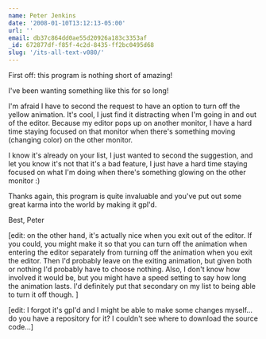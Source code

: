 ```yaml
---
name: Peter Jenkins
date: '2008-01-10T13:12:13-05:00'
url: ''
email: db37c864dd0ae55d20926a183c3353af
_id: 672877df-f85f-4c2d-8435-ff2bc0495d68
slug: '/its-all-text-v080/'
---
```


First off: this program is nothing short of amazing!

I've been wanting something like this for so long!

I'm afraid I have to second the request to have an option to turn off the
yellow animation. It's cool, I just find it distracting when I'm going in and
out of the editor. Because my editor pops up on another monitor, I have a hard
time staying focused on that monitor when there's something moving (changing
color) on the other monitor.

I know it's already on your list, I just wanted to second the suggestion, and
let you know it's not that it's a bad feature, I just have a hard time staying
focused on what I'm doing when there's something glowing on the other monitor
:)

Thanks again, this program is quite invaluable and you've put out some great
karma into the world by making it gpl'd.

Best, Peter

[edit: on the other hand, it's actually nice when you exit out of the editor.
If you could, you might make it so that you can turn off the animation when
entering the editor separately from turning off the animation when you exit
the editor. Then I'd probably leave on the exiting animation, but given both
or nothing I'd probably have to choose nothing. Also, I don't know how
involved it would be, but you might have a speed setting to say how long the
animation lasts. I'd definitely put that secondary on my list to being able to
turn it off though. ]

[edit: I forgot it's gpl'd and I might be able to make some changes myself...
do you have a repository for it? I couldn't see where to download the source
code...]
